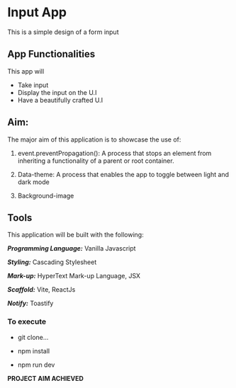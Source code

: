 # Input App

<article>This is a simple design of a form input</article>

## App Functionalities

This app will

- Take input
- Display the input on the U.I
- Have a beautifully crafted U.I

## Aim:

The major aim of this application is to showcase the use of:

1. event.preventPropagation(): A process that stops an element from inheriting a functionality of a parent or root container.

2. Data-theme: A process that enables the app to toggle between light and dark mode

3. Background-image

## Tools

This application will be built with the following:

**_Programming Language:_** Vanilla Javascript

**_Styling:_** Cascading Stylesheet

**_Mark-up:_** HyperText Mark-up Language, JSX

**_Scaffold:_** Vite, ReactJs

**_Notify:_** Toastify

<!-- ## Duration: 2hrs -->

### To execute

- git clone...

- npm install

- npm run dev

**PROJECT AIM ACHIEVED**
